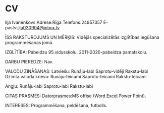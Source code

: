 # CV
Ilja Ivanenkovs 
Adrese:Rīga 
Telefons:24957357
E-pasts:ilja030904@inbox.lv

ĪSS RAKSTUROJUMS UN MĒRĶIS:
Vidējās specializētās izglītības iegūšana programmēšanas jomā.

IZGLĪTĪBA:
Pabeidzu 95.vidusskolu.
2011-2020-pabeidza pamatskolu.

DARBU PIEREDZE:
Nav.

VALODU ZINĀŠANAS:
Latviešu:
Runāju-labi 
Saprotu-vidēji 
Rakstu-labi 
Dzimta valoda krievu:
Runāju-teicami 
Saprotu-teicami 
Rakstu-teicami 

Angļu:
Runāju-labi 
Saprotu-labi 
Rakstu-labi 

CITAS PRASMES:
Datorprasmes:MS offise (Word.Excel.Power Point).

INTERESES:
Programmēšana, peldēšana, futbolls.


